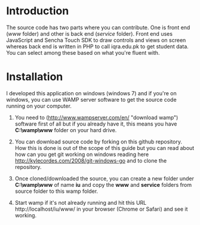 # Introduction

The source code has two parts where you can contribute. One is front end (*www* folder) and other is back end (*service* folder). Front end uses JavaScript and Sencha Touch SDK to draw controls and views on screen whereas back end is written in PHP to call iqra.edu.pk to get student data. You can select among these based on what you're fluent with.

# Installation

I developed this application on windows (windows 7) and if you're on windows, you can use WAMP server software to get the source code running on your computer.

1. You need to (http://www.wampserver.com/en/ "download wamp") software first of all but if you already have it, this means you have **C:\wamp\www** folder on your hard drive.

2. You can download source code by forking on this github repository. How this is done is out of the scope of this guide but you can read about how can you get git working on windows reading here http://kylecordes.com/2008/git-windows-go and to clone the repository.

3. Once cloned/downloaded the source, you can create a new folder under **C:\wamp\www** of name **iu** and copy the **www** and **service** folders from source folder to this wamp folder.

4. Start wamp if it's not already running and hit this URL http://localhost/iu/www/ in your browser (Chrome or Safari) and see it working.